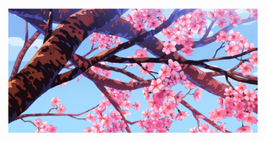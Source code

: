 <p align="center">
<img src="https://github.com/radoslavKiryazov/radoslavKiryazov/blob/main/profile.gif">
</p>
